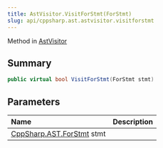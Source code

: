 ```yaml
---
title: AstVisitor.VisitForStmt(ForStmt)
slug: api/cppsharp.ast.astvisitor.visitforstmt
---
```

Method in [AstVisitor](/api/cppsharp/ast/astvisitor)

## Summary



```csharp
public virtual bool VisitForStmt(ForStmt stmt)
```

## Parameters

|Name|Description|
|:---|:---|
|[CppSharp.AST.ForStmt](/api/cppsharp/ast/forstmt) stmt||

